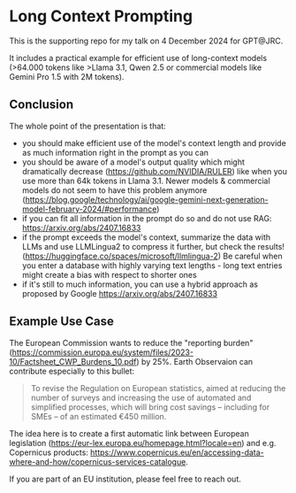 # Long Context Prompting
This is the supporting repo for my talk on 4 December 2024 for GPT@JRC. 

It includes a practical example for efficient use of long-context models (>64.000 tokens like >Llama 3.1, Qwen 2.5 or commercial models like Gemini Pro 1.5 with 2M tokens).

## Conclusion

The whole point of the presentation is that:
- you should make efficient use of the model's context length and provide as much information right in the prompt as you can
- you should be aware of a model's output quality which might dramatically decrease (https://github.com/NVIDIA/RULER)
 like when you use more than 64k tokens in Llama 3.1. Newer models & commercial models do not seem to have this problem anymore (https://blog.google/technology/ai/google-gemini-next-generation-model-february-2024/#performance)
- if you can fit all information in the prompt do so and do not use RAG: https://arxiv.org/abs/2407.16833
- if the prompt exceeds the model's context, summarize the data with LLMs and use LLMLingua2 to compress it further, but check the results! (https://huggingface.co/spaces/microsoft/llmlingua-2) Be careful when you enter a database with highly varying text lengths - long text entries might create a bias with respect to shorter ones
- if it's still to much information, you can use a hybrid approach as proposed by Google https://arxiv.org/abs/2407.16833

## Example Use Case

The European Commission wants to reduce the "reporting burden" (https://commission.europa.eu/system/files/2023-10/Factsheet_CWP_Burdens_10.pdf) by 25%. Earth Observaion can contribute especially to this bullet: 

> To revise the Regulation on European statistics, aimed at reducing the number of surveys and
increasing the use of automated and simplified processes, which will bring cost savings – including for
SMEs – of an estimated €450 million.

The idea here is to create a first automatic link between European legislation (https://eur-lex.europa.eu/homepage.html?locale=en) and e.g. Copernicus products: https://www.copernicus.eu/en/accessing-data-where-and-how/copernicus-services-catalogue.

If you are part of an EU institution, please feel free to reach out.

